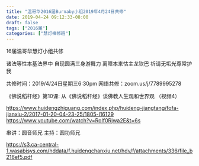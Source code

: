 ```yaml
---
title: "温哥华2016届Burnaby小组2019年4月24日共修"
date: 2019-04-24 09:12:33-08:00
draft: false
tags: ["2016届"]
categories: ["慧灯禅修班"]
---
```

16届温哥华慧灯小组共修

诸法等性本基法界中 
自现圆满三身游舞力
离障本来怙主龙钦巴 
祈请无垢光尊常护我 

共修时间：2019/4/24日星期三6:30pm
网络共修：zoom.us/j/7789995278 

《佛说稻杆经》第10课:  从《佛说稻秆经》谈佛教人生观和世界观 （视频4）

https://www.huidengzhiguang.com/index.php/huideng-jiangtang/fofa-jianxiu-2/2017-01-20-04-23-25/1805-l16129
https://www.youtube.com/watch?v=RoIf0Rjwa2E&t=6s

串讲：圆音师兄
主持：圆功师兄

 https://s3.ca-central-1.wasabisys.com/hddata/f.huidengchanxiu.net/hdv/f/attachments/336/file_b216ef5.pdf
